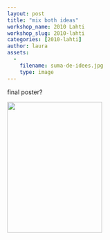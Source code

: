 ```yaml
---
layout: post
title: "mix both ideas"
workshop_name: 2010 Lahti
workshop_slug: 2010-lahti
categories: [2010-lahti]
author: laura 
assets:
  -
    filename: suma-de-idees.jpg
    type: image
---
```

final poster?

<a href="http://workshops.nodebox.net/2010/wp-content/uploads/suma-de-idees.jpg"><img class="alignnone size-medium wp-image-669" title="suma de idees" src="http://workshops.nodebox.net/2010/wp-content/uploads/suma-de-idees-219x300.jpg" alt="" width="219" height="300" /></a>
